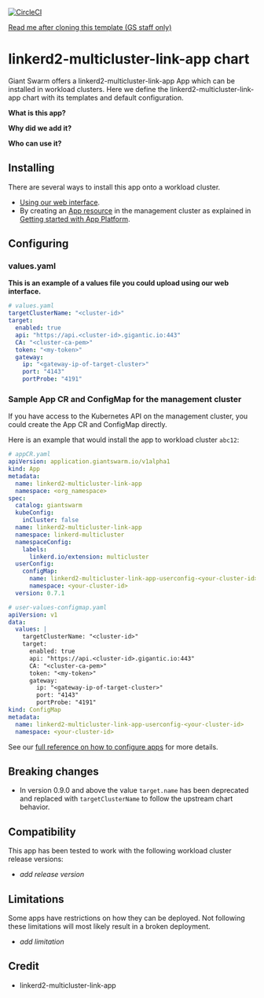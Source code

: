 [![CircleCI](https://circleci.com/gh/giantswarm/linkerd2-multicluster-link-app.svg?style=shield)](https://circleci.com/gh/giantswarm/linkerd2-multicluster-link-app)

[Read me after cloning this template (GS staff only)](https://intranet.giantswarm.io/docs/dev-and-releng/app-developer-processes/adding_app_to_appcatalog/)

# linkerd2-multicluster-link-app chart

Giant Swarm offers a linkerd2-multicluster-link-app App which can be installed in workload clusters.
Here we define the linkerd2-multicluster-link-app chart with its templates and default configuration.

**What is this app?**

**Why did we add it?**

**Who can use it?**

## Installing

There are several ways to install this app onto a workload cluster.

- [Using our web interface](https://docs.giantswarm.io/ui-api/web/app-platform/#installing-an-app).
- By creating an [App resource](https://docs.giantswarm.io/ui-api/management-api/crd/apps.application.giantswarm.io/) in the management cluster as explained in [Getting started with App Platform](https://docs.giantswarm.io/app-platform/getting-started/).

## Configuring

### values.yaml

**This is an example of a values file you could upload using our web interface.**

```yaml
# values.yaml
targetClusterName: "<cluster-id>"
target:
  enabled: true
  api: "https://api.<cluster-id>.gigantic.io:443"
  CA: "<cluster-ca-pem>"
  token: "<my-token>"
  gateway:
    ip: "<gateway-ip-of-target-cluster>"
    port: "4143"
    portProbe: "4191"
```

### Sample App CR and ConfigMap for the management cluster

If you have access to the Kubernetes API on the management cluster, you could create
the App CR and ConfigMap directly.

Here is an example that would install the app to
workload cluster `abc12`:

```yaml
# appCR.yaml
apiVersion: application.giantswarm.io/v1alpha1
kind: App
metadata:
  name: linkerd2-multicluster-link-app
  namespace: <org_namespace>
spec:
  catalog: giantswarm
  kubeConfig:
    inCluster: false
  name: linkerd2-multicluster-link-app
  namespace: linkerd-multicluster
  namespaceConfig:
    labels:
      linkerd.io/extension: multicluster
  userConfig:
    configMap:
      name: linkerd2-multicluster-link-app-userconfig-<your-cluster-id>
      namespace: <your-cluster-id>
  version: 0.7.1
```

```yaml
# user-values-configmap.yaml
apiVersion: v1
data:
  values: |
    targetClusterName: "<cluster-id>"
    target:
      enabled: true
      api: "https://api.<cluster-id>.gigantic.io:443"
      CA: "<cluster-ca-pem>"
      token: "<my-token>"
      gateway:
        ip: "<gateway-ip-of-target-cluster>"
        port: "4143"
        portProbe: "4191"
kind: ConfigMap
metadata:
  name: linkerd2-multicluster-link-app-userconfig-<your-cluster-id>
  namespace: <your-cluster-id>
```

See our [full reference on how to configure apps](https://docs.giantswarm.io/app-platform/app-configuration/) for more details.

## Breaking changes

- In version 0.9.0 and above the value `target.name` has been deprecated and replaced with `targetClusterName` to follow the upstream chart behavior.

## Compatibility

This app has been tested to work with the following workload cluster release versions:

- _add release version_

## Limitations

Some apps have restrictions on how they can be deployed.
Not following these limitations will most likely result in a broken deployment.

- _add limitation_

## Credit

- linkerd2-multicluster-link-app
